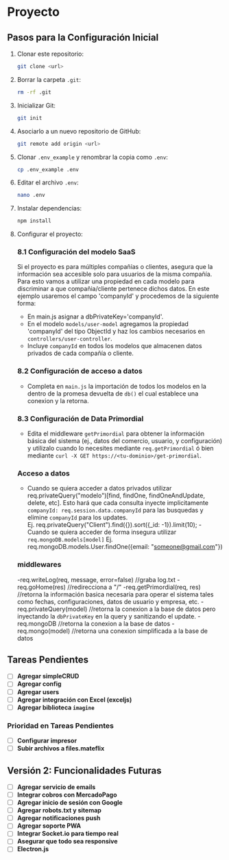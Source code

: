 # Proyecto

## Pasos para la Configuración Inicial

1. Clonar este repositorio:
    ```bash
    git clone <url>
    ```

2. Borrar la carpeta `.git`:
    ```bash
    rm -rf .git
    ```

3. Inicializar Git:
    ```bash
    git init
    ```

4. Asociarlo a un nuevo repositorio de GitHub:
    ```bash
    git remote add origin <url>
    ```

5. Clonar `.env_example` y renombrar la copia como `.env`:
    ```bash
    cp .env_example .env
    ```

6. Editar el archivo `.env`:
    ```bash
    nano .env
    ```

7. Instalar dependencias:
    ```bash
    npm install
    ```

8. Configurar el proyecto:

    ### 8.1 Configuración del modelo SaaS
    
    Si el proyecto es para múltiples compañías o clientes, asegura que la información sea accesible solo para usuarios de la misma compañía. Para esto vamos a utilizar una propiedad en cada modelo para discriminar a que compañia/cliente pertenece dichos datos. En este ejemplo usaremos el campo 'companyId' y procedemos de la siguiente forma:
    - En main.js asignar a dbPrivateKey='companyId'.
    - En el modelo `models/user-model` agregamos la propiedad 'companyId' del tipo ObjectId y haz los cambios necesarios en `controllers/user-controller`.
    - Incluye `companyId` en todos los modelos que almacenen datos privados de cada compañía o cliente.

    ### 8.2 Configuración de acceso a datos

    - Completa en `main.js` la importación de todos los modelos en la dentro de la promesa devuelta de `db()` el cual establece una conexion y la retorna.

    ### 8.3 Configuración de Data Primordial

    - Edita el middleware `getPrimordial` para obtener la información básica del sistema (ej., datos del comercio, usuario, y configuración) y utilizalo cuando lo necesites mediante `req.getPrimordial` ó bien mediante `curl -X GET https://<tu-dominio>/get-primordial`.

    ### Acceso a datos

    - Cuando se quiera acceder a datos privados utilizar req.privateQuery("modelo")[find, findOne, findOneAndUpdate, delete, etc]. Esto hará que cada consulta inyecte implicitamente `companyId: req.session.data.companyId` para las busquedas y elimine `companyId` para los updates.  
    Ej. req.privateQuery("Client").find({}).sort({_id: -1}).limit(10);
    -Cuando se quiera acceder de forma insegura utilizar `req.mongoDB.models[model]`
    Ej. req.mongoDB.models.User.findOne({email: "someone@gmail.com"})

    ### middlewares
    -req.writeLog(req, message, error=false) //graba log.txt
    -req.goHome(res) //redirecciona a "/"
    -req.getPrimordial(req, res) //retorna la información basica necesaria para operar el sistema tales como fechas, configuraciones, datos de usuario y empresa, etc.
    -req.privateQuery(model) //retorna la conexion a la base de datos pero inyectando la `dbPrivateKey` en la query y sanitizando el update.
    -req.mongoDB //retorna la conexion a la base de datos
    -req.mongo(model) //retorna una conexion simplificada a la base de datos


## Tareas Pendientes
- [ ] **Agregar simpleCRUD**
- [ ] **Agregar config**
- [ ] **Agregar users**
- [ ] **Agregar integración con Excel (exceljs)**
- [ ] **Agregar biblioteca `imagine`**

### Prioridad en Tareas Pendientes

- [ ] **Configurar impresor**
- [ ] **Subir archivos a files.mateflix**

## Versión 2: Funcionalidades Futuras

- [ ] **Agregar servicio de emails**
- [ ] **Integrar cobros con MercadoPago**
- [ ] **Agregar inicio de sesión con Google**
- [ ] **Agregar robots.txt y sitemap**
- [ ] **Agregar notificaciones push**
- [ ] **Agregar soporte PWA**
- [ ] **Integrar Socket.io para tiempo real**
- [ ] **Asegurar que todo sea responsive**
- [ ] **Electron.js**